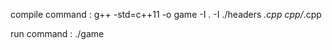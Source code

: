 compile command : g++ -std=c++11 -o game -I . -I ./headers *.cpp cpp/*.cpp

run command :  ./game   
